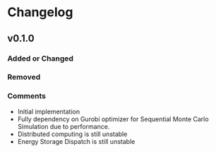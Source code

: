 # Changelog

## v0.1.0

### Added or Changed

### Removed

### Comments

- Initial implementation
- Fully dependency on Gurobi optimizer for Sequential Monte Carlo Simulation due to performance.
- Distributed computing is still unstable
- Energy Storage Dispatch is still unstable
